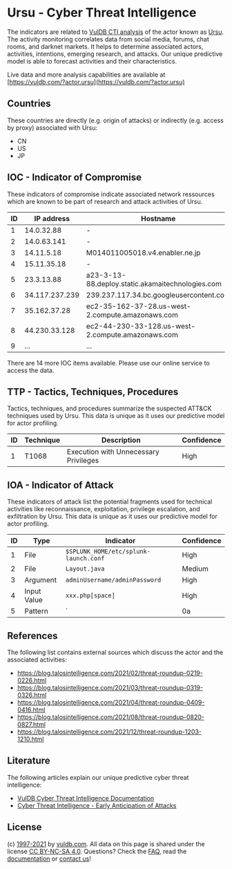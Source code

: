 # Ursu - Cyber Threat Intelligence

The indicators are related to [VulDB CTI analysis](https://vuldb.com/?kb.cti) of the actor known as [Ursu](https://vuldb.com/?actor.ursu). The activity monitoring correlates data from social media, forums, chat rooms, and darknet markets. It helps to determine associated actors, activities, intentions, emerging research, and attacks. Our unique predictive model is able to forecast activities and their characteristics.

Live data and more analysis capabilities are available at [https://vuldb.com/?actor.ursu](https://vuldb.com/?actor.ursu)

## Countries

These countries are directly (e.g. origin of attacks) or indirectly (e.g. access by proxy) associated with Ursu:

* CN
* US
* JP

## IOC - Indicator of Compromise

These indicators of compromise indicate associated network ressources which are known to be part of research and attack activities of Ursu.

ID | IP address | Hostname | Confidence
-- | ---------- | -------- | ----------
1 | 14.0.32.88 | - | High
2 | 14.0.63.141 | - | High
3 | 14.11.5.18 | M014011005018.v4.enabler.ne.jp | High
4 | 15.11.35.18 | - | High
5 | 23.3.13.88 | a23-3-13-88.deploy.static.akamaitechnologies.com | High
6 | 34.117.237.239 | 239.237.117.34.bc.googleusercontent.com | Medium
7 | 35.162.37.28 | ec2-35-162-37-28.us-west-2.compute.amazonaws.com | Medium
8 | 44.230.33.128 | ec2-44-230-33-128.us-west-2.compute.amazonaws.com | Medium
9 | ... | ... | ...

There are 14 more IOC items available. Please use our online service to access the data.

## TTP - Tactics, Techniques, Procedures

Tactics, techniques, and procedures summarize the suspected ATT&CK techniques used by Ursu. This data is unique as it uses our predictive model for actor profiling.

ID | Technique | Description | Confidence
-- | --------- | ----------- | ----------
1 | T1068 | Execution with Unnecessary Privileges | High

## IOA - Indicator of Attack

These indicators of attack list the potential fragments used for technical activities like reconnaissance, exploitation, privilege escalation, and exfiltration by Ursu. This data is unique as it uses our predictive model for actor profiling.

ID | Type | Indicator | Confidence
-- | ---- | --------- | ----------
1 | File | `$SPLUNK_HOME/etc/splunk-launch.conf` | High
2 | File | `Layout.java` | Medium
3 | Argument | `adminUsername/adminPassword` | High
4 | Input Value | `xxx.php[space]` | High
5 | Pattern | `|0a|If|3a|` | Medium

## References

The following list contains external sources which discuss the actor and the associated activities:

* https://blog.talosintelligence.com/2021/02/threat-roundup-0219-0226.html
* https://blog.talosintelligence.com/2021/03/threat-roundup-0319-0326.html
* https://blog.talosintelligence.com/2021/04/threat-roundup-0409-0416.html
* https://blog.talosintelligence.com/2021/08/threat-roundup-0820-0827.html
* https://blog.talosintelligence.com/2021/12/threat-roundup-1203-1210.html

## Literature

The following articles explain our unique predictive cyber threat intelligence:

* [VulDB Cyber Threat Intelligence Documentation](https://vuldb.com/?kb.cti)
* [Cyber Threat Intelligence - Early Anticipation of Attacks](https://www.scip.ch/en/?labs.20201022)

## License

(c) [1997-2021](https://vuldb.com/?kb.changelog) by [vuldb.com](https://vuldb.com/?kb.about). All data on this page is shared under the license [CC BY-NC-SA 4.0](https://creativecommons.org/licenses/by-nc-sa/4.0/). Questions? Check the [FAQ](https://vuldb.com/?kb.faq), read the [documentation](https://vuldb.com/?kb) or [contact us](https://vuldb.com/?contact)!
